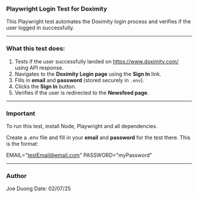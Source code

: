 ### **Playwright Login Test for Doximity**
This Playwright test automates the Doximity login process and 
verifies if the user logged in successfully.

-----

### **What this test does:**  
1. Tests if the user successfully landed on https://www.doximity.com/ using API response.
2. Navigates to the **Doximity Login page** using the **Sign In** link.
3. Fills in **email** and **password** (stored securely in `.env`).  
4. Clicks the **Sign In** button.  
5. Verifies if the user is redirected to the **Newsfeed page**.  

-----

### **Important**  
To run this test, install Node, Playwright and all dependencies.

Create a .env file and fill in your **email** and **password** for the test there.
This is the format:

EMAIL="testEmail@email.com"
PASSWORD="myPassword"

-----

### **Author**  
Joe Duong 
Date: 02/07/25